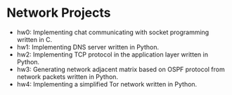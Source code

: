 # Network Projects
* hw0: Implementing chat communicating with socket programming written in C.
* hw1: Implementing DNS server written in Python.
* hw2: Implementing TCP protocol in the application layer written in Python.
* hw3: Generating network adjacent matrix based on OSPF protocol from network packets written in Python.
* hw4: Implementing a simplified Tor network written in Python.
